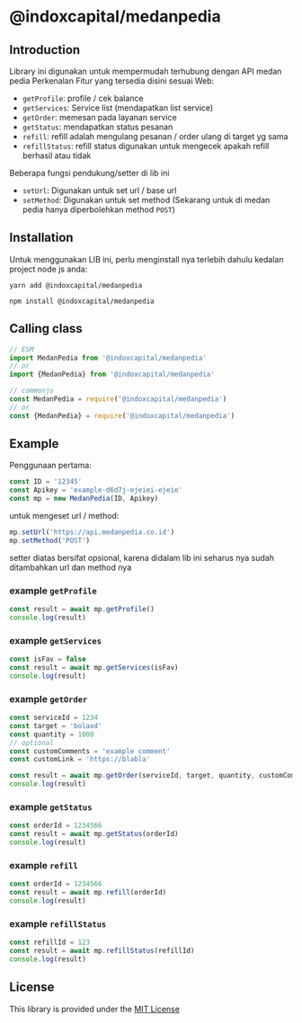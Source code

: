 # @indoxcapital/medanpedia

## Introduction 
Library ini digunakan untuk mempermudah terhubung dengan API medan pedia
Perkenalan Fitur yang tersedia disini sesuai Web:
- `getProfile`: profile / cek balance
- `getServices`: Service list (mendapatkan list service) 
- `getOrder`: memesan pada layanan service 
- `getStatus`: mendapatkan status pesanan
- `refill`: refill adalah mengulang pesanan / order ulang di target yg sama
- `refillStatus`: refill status digunakan untuk mengecek apakah refill berhasil atau tidak

Beberapa fungsi pendukung/setter di lib ini 
- `setUrl`: Digunakan untuk set url / base url 
- `setMethod`: Digunakan untuk set method (Sekarang untuk di medan pedia hanya diperbolehkan method `POST`)

## Installation 
Untuk menggunakan LIB ini, perlu menginstall nya terlebih dahulu kedalan project node js anda:
```shell 
yarn add @indoxcapital/medanpedia

npm install @indoxcapital/medanpedia
```

## Calling class 

```js
// ESM
import MedanPedia from '@indoxcapital/medanpedia'
// or
import {MedanPedia} from '@indoxcapital/medanpedia'
```
```js
// commonjs
const MedanPedia = require('@indoxcapital/medanpedia')
// or
const {MedanPedia} = require('@indoxcapital/medanpedia')

```

## Example

Penggunaan pertama:
```js
const ID = '12345'
const Apikey = 'example-d6d7j-ejeiei-ejeie'
const mp = new MedanPedia(ID, Apikey)
```

untuk mengeset url / method:
```js
mp.setUrl('https://api.medanpedia.co.id')
mp.setMethod('POST')
```
setter diatas bersifat opsional, karena didalam lib ini seharus nya sudah ditambahkan url dan method nya

### example `getProfile`

```js 
const result = await mp.getProfile()
console.log(result)
```

### example `getServices`

```js 
const isFav = false
const result = await mp.getServices(isFav)
console.log(result)
```

### example `getOrder`

```js 
const serviceId = 1234 
const target = 'bolaxd'
const quantity = 1000 
// optional 
const customComments = 'example comment'
const customLink = 'https://blabla'

const result = await mp.getOrder(serviceId, target, quantity, customComments, customLink)
console.log(result)
```

### example `getStatus`

```js
const orderId = 1234566
const result = await mp.getStatus(orderId)
console.log(result)
```

### example `refill`

```js
const orderId = 1234566
const result = await mp.refill(orderId)
console.log(result)
```

### example `refillStatus`

```js
const refillId = 123
const result = await mp.refillStatus(refillId)
console.log(result)
```

## License

This library is provided under the [MIT License](LICENSE)